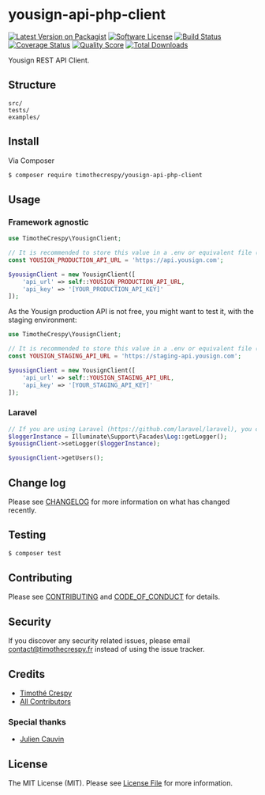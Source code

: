# yousign-api-php-client

[![Latest Version on Packagist][ico-version]][link-packagist]
[![Software License][ico-license]](LICENSE.md)
[![Build Status][ico-travis]][link-travis]
[![Coverage Status][ico-scrutinizer]][link-scrutinizer]
[![Quality Score][ico-code-quality]][link-code-quality]
[![Total Downloads][ico-downloads]][link-downloads]

Yousign REST API Client.

## Structure

```
src/
tests/
examples/
```

## Install

Via Composer

``` bash
$ composer require timothecrespy/yousign-api-php-client
```

## Usage

### Framework agnostic
``` php
use TimotheCrespy\YousignClient;

// It is recommended to store this value in a .env or equivalent file (and the API key, too)
const YOUSIGN_PRODUCTION_API_URL = 'https://api.yousign.com';

$yousignClient = new YousignClient([
    'api_url' => self::YOUSIGN_PRODUCTION_API_URL,
    'api_key' => '[YOUR_PRODUCTION_API_KEY]'
]);
```

As the Yousign production API is not free, you might want to test it, with the staging environment:

``` php
use TimotheCrespy\YousignClient;

// It is recommended to store this value in a .env or equivalent file (like the API key)
const YOUSIGN_STAGING_API_URL = 'https://staging-api.yousign.com';

$yousignClient = new YousignClient([
    'api_url' => self::YOUSIGN_STAGING_API_URL,
    'api_key' => '[YOUR_STAGING_API_KEY]'
]);
```

### Laravel

```php
// If you are using Laravel (https://github.com/laravel/laravel), you could specify the default Laravel logger:
$loggerInstance = Illuminate\Support\Facades\Log::getLogger();
$yousignClient->setLogger($loggerInstance);

$yousignClient->getUsers();
```

## Change log

Please see [CHANGELOG](CHANGELOG.md) for more information on what has changed recently.

## Testing

``` bash
$ composer test
```

## Contributing

Please see [CONTRIBUTING](CONTRIBUTING.md) and [CODE_OF_CONDUCT](CODE_OF_CONDUCT.md) for details.

## Security

If you discover any security related issues, please email contact@timothecrespy.fr instead of using the issue tracker.

## Credits

- [Timothé Crespy][link-author]
- [All Contributors][link-contributors]

### Special thanks

- [Julien Cauvin](https://github.com/jucau)

## License

The MIT License (MIT). Please see [License File](LICENSE.md) for more information.

[ico-version]: https://img.shields.io/packagist/v/timothecrespy/yousign-api-php-client.svg?style=flat-square
[ico-license]: https://img.shields.io/badge/license-MIT-brightgreen.svg?style=flat-square
[ico-travis]: https://img.shields.io/travis/timothecrespy/yousign-api-php-client/master.svg?style=flat-square
[ico-scrutinizer]: https://img.shields.io/scrutinizer/coverage/g/timothecrespy/yousign-api-php-client.svg?style=flat-square
[ico-code-quality]: https://img.shields.io/scrutinizer/g/timothecrespy/yousign-api-php-client.svg?style=flat-square
[ico-downloads]: https://img.shields.io/packagist/dt/timothecrespy/yousign-api-php-client.svg?style=flat-square
[link-packagist]: https://packagist.org/packages/timothecrespy/yousign-api-php-client
[link-travis]: https://travis-ci.org/timothecrespy/yousign-api-php-client
[link-scrutinizer]: https://scrutinizer-ci.com/g/timothecrespy/yousign-api-php-client/code-structure
[link-code-quality]: https://scrutinizer-ci.com/g/timothecrespy/yousign-api-php-client
[link-downloads]: https://packagist.org/packages/timothecrespy/yousign-api-php-client

[link-author]: hhttps://github.com/TimotheCrespy
[link-contributors]: https://github.com/TimotheCrespy/yousign-api-php-client/graphs/contributors